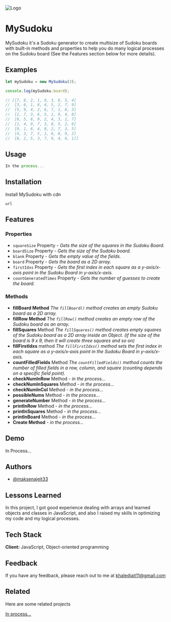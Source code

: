 
![Logo](https://i.imgur.com/nBea0Za.png)


    
# MySudoku

MySudoku it's a Sudoku generator to create multisize of Sudoku boards with built-in methods and properties to help you do many logical processes on the Sudoku board (See the Features section below for more details).

## Examples

```javascript
let mySudoku = new MySudoku(3);

console.log(mySudoku.board);

// [[7, 8, 2, 1, 9, 3, 6, 5, 4]
//  [3, 6, 1, 8, 4, 5, 2, 7, 9]
//  [5, 9, 4, 2, 6, 7, 1, 8, 3]
//  [2, 7, 3, 6, 5, 1, 9, 4, 8]
//  [6, 5, 8, 9, 2, 4, 3, 1, 7]
//  [1, 4, 9, 7, 3, 8, 5, 2, 6]
//  [9, 1, 6, 4, 8, 2, 7, 3, 5]
//  [4, 3, 7, 5, 1, 6, 8, 9, 2]
//  [8, 2, 5, 3, 7, 9, 4, 6, 1]]

```

## Usage

```javascript
In the process...

```

  
## Installation

Install MySudoku with cdn

```
url

```
    
## Features

### Properties

- `squareSize` Property - *Gets the size of the squares in the Sudoku Board.*
- `boardSize` Property - *Gets the size of the Sudoku board.*
- `blank` Property - *Gets the empty value of the fields.*
- `board` Property - *Gets the board as a 2D array.*
- `firstIdxs` Property - *Gets the first index in each square as a y-axis/x-axis point in the Sudoku Board in y-axis/x-axis.*
- `countGeneratedTimes` Property - *Gets the number of guesses to create the board.*

### Methods

- __fillBoard Method__
_The `fillBoard()` method creates an empty Sudoku board as a 2D array._
- __fillRow Method__
_The `fillRow()` method creates an empty row of the Sudoku board as an array._
- __fillSquares__ Method
_The `fillSquares()` method creates empty squares of the Sudoku board as a 2D array inside an Object. (if the size of the board is 9 x 9, then it will create three squares and so on)_
- __fillFirstIdxs__ method
_The `fillFirstIdxs()` method sets the first index in each square as a y-axis/x-axis point in the Sudoku Board in y-axis/x-axis._
- __countFilledFields__ Method
_The `countFilledFields()` method counts the number of filled fields in a row, column, and square (counting depends on a specific field point)._
- __checkNumInRow__ Method - *in the process...*
- __checkNumInSquares__ Method - *in the process...*
- __checkNumInCol__ Method - *in the process...*
- __possibleNums__ Method - *in the process...*
- __generateNumber__ Method - *in the process...*
- __printInRow__ Method - *in the process...*
- __printInSquares__ Method - *in the process...*
- __printInBoard__ Method - *in the process...*
- __Create Method__ - *in the process...*

  
## Demo

In Process...

  
## Authors

- [@maksenajeit33](https://github.com/maksenajeit33)

## Lessons Learned

In this project, I got good experience dealing with arrays and learned objects and classes in JavaScript, and also I raised my skills in optimizing my code and my logical processes.

  
## Tech Stack

**Client:** JavaScript, Object-oriented programming
  
## Feedback

If you have any feedback, please reach out to me at khaledjait11@gmail.com

  
## Related

Here are some related projects

[In process...](https://github.com/maksenajeit33)

  